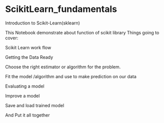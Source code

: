 # ScikitLearn_fundamentals
Introduction to Scikit-Learn(sklearn)


This Notebook demonstrate about function of scikit library Things going to cover:

Scikit Learn work flow

Getting the Data Ready

Choose the right estimator or algorithm for the problem.


Fit the model /algorithm and use to make prediction on our data

Evaluating a model


Improve a model

Save and load trained model


And Put it all together
